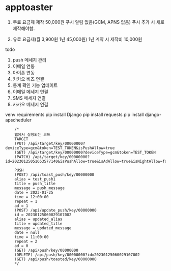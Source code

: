 # apptoaster

1. 무료 요금제
제작 50,000원
푸시 알림 없음(GCM, APNS 없음)
푸시 추가 시 새로 제작해야함.

2. 유료 요금제(월 3,900원 1년 45,000원)
1년 계약 시 제작비 10,000원



todo
1. push 메세지 관리
2. 이메일 연동
3. 아이폰 연동
4. 카카오 비즈 연결
5. 통계 확인 기능 업데이트
6. 이메일 메세지 연결
7. SMS 메세지 연결
8. 카카오 메세지 연결

venv requirements
pip install Django
pip install requests
pip install django-apscheduler

        /*
        앱에서 실행되는 코드
        TARGET
        (PUT) /api/target/key/00000000?deviceType=gcm&token=TEST_TOKEN&isPushAllow=true
        (GET) /api/target/key/00000000?deviceType=gcm&token=TEST_TOKEN
        (PATCH) /api/target/key/00000000?id=20230125051653577140&isPushAllow=true&isAdAllow=true&isNightAllow=false

        PUSH
        (POST) /api/toast_push/key/00000000
        alias = test_push1
        title = push_title
        message = push_message
        date = 2023-01-25
        time = 12:00:00
        repeat = 1
        ad = 1
        (POST) /api/update_push/key/00000000
        id = 20230125060029107002
        alias = updated_alias
        title = updated_title
        message = updated_message
        date = null
        time = 11:00:00
        repeat = 2
        ad = 0
        (GET) /api/push/key/00000000
        (DELETE) /api/push/key/00000000?id=20230125060029107002
        (GET) /api/push/toasted/key/00000000
        */